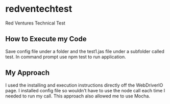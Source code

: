# redventechtest
Red Ventures Technical Test 
## How to Execute my Code
Save config file under a folder and the test1.jas file under a subfolder called test.
In command prompt use npm test to run application.

## My Approach
I used the installing and execution instructions directly off the WebDriverIO page. 
I installed config file so wouldn't have to use the node call each time I needed to run my call. 
This approach also allowed me to use Mocha. 

